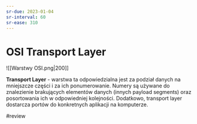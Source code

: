```yaml
---
sr-due: 2023-01-04
sr-interval: 60
sr-ease: 310
---
```


# OSI Transport Layer
![[Warstwy OSI.png|200]]

**Transport Layer** - warstwa ta odpowiedzialna jest za podział danych na mniejszcze części i za ich ponumerowanie. Numery są używane do znalezienie brakujących elementów danych (innych payload segments) oraz posortowania ich w odpowiedniej kolejności.
Dodatkowo, transport layer dostarcza portów do konkretnych aplikacji na komputerze.

#review